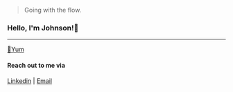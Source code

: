 > Going with the flow.
### Hello, I'm Johnson!👋
---
[🍵Yum](http://johnsonluong.tech/)

#### Reach out to me via
[Linkedin](https://www.linkedin.com/in/johnson-luong/) | [Email](jkl53@sfu.ca)
